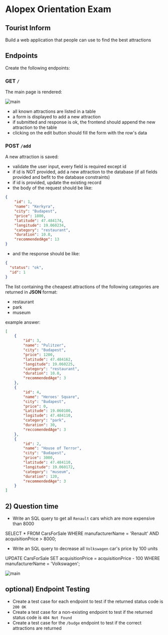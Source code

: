 # Alopex Orientation Exam

## Tourist Inform

Build a web application that people can use to find the best attractions

## Endpoints

Create the following endpoints:

### GET `/`

The main page is rendered:

![main](assets/main.png)
-  all known attractions are listed in a table
-  a form is displayed to add a new attraction
-  if submitted and response is ok, the frontend should append the new attraction to the table
-  clicking on the edit button should fill the form with the row's data

### POST `/add`

A new attraction is saved:
-  validate the user input, every field is required except id  
-  if id is NOT provided, add a new attraction to the database (if all fields provided and befit to the database constraints)
-  if id is provided, update the existing record
-  the body of the request should be like:
 

```json
{
    "id": 1,
    "name": "Kerkyra",
    "city": "Budapest",
    "price": 1800,
    "latitude": 47.484174,
    "longitude": 19.060234,
    "category": "restaurant",
    "duration": 10.0,
    "recommendedAge": 13
}
```
-  and the response should be like:

```json
{
  "status": "ok",
  "id": 1
}
```
  
The list containing the cheapest attractions of the following categories are returned in **JSON** format:
- restaurant
- park
- museum

example answer:
```json
[
    {
        "id": 3,
        "name": "Pulitzer",
        "city": "Budapest",
        "price": 1200,
        "latitude": 47.484162,
        "longitude": 19.060225,
        "category": "restaurant",
        "duration": 10.0,
        "recommendedAge": 3
    },
    {
        "id": 4,
        "name": "Heroes' Square",
        "city": "Budapest",
        "price": 0,
        "Latitude": 19.060100,
        "logitude": 47.484110,
        "category": "park",
        "duration": 30,
        "reccomendedAge": 3
    },
    {
        "id": 2,
        "name": "House of Terror",
        "city": "Budapest",
        "price": 3000,
        "latitude": 47.484110,
        "longitude": 19.060172,
        "category": "museum",
        "duration": 120,
        "recommendedAge": 3
    }
]
```

## 2) Question time
 -  Write an SQL query to get all `Renault` cars which are more expensive than 8000

SELECT * FROM CarsForSale WHERE manufacturerName = 'Renault' AND acquisitionPrice > 8000;

 -  Write an SQL query to decrease all `Volkswagen` car's price by 100 units

UPDATE CarsForSale SET acquisitionPrice = acquisitionPrice - 100 WHERE manufacturerName = 'Volkswagen';

 ![main](assets/cars-for-sale-table.jpg)

## optional) Endpoint Testing
-  Create a test case for each endpoint to test if the returned status code is `200 OK`
-  Create a test case for a non-existing endpoint to test if the returned status code is `404 Not Found`
-  Create a test case for the `/budge` endpoint to test if the correct attractions are returned
